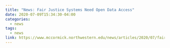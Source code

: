 ```yaml
---
title: "News: Fair Justice Systems Need Open Data Access"
date: 2020-07-09T15:34:30-04:00
categories:
  - news
tags:
  - news
link: https://www.mccormick.northwestern.edu/news/articles/2020/07/fair-justice-systems-need-open-data-access.html
---
```


<!-- Can add a tagline to the news link here... -->